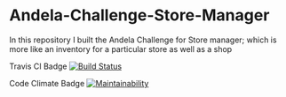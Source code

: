 # Andela-Challenge-Store-Manager
In this repository I built the Andela Challenge for Store manager; which is more like an inventory for a particular store as well as a shop


Travis CI Badge
[![Build Status](https://travis-ci.com/prizemac/Andela-Challenge-Store-Manager.svg?branch=feature_branch)](https://travis-ci.com/prizemac/Andela-Challenge-Store-Manager)

Code Climate Badge [![Maintainability](https://api.codeclimate.com/v1/badges/34452fcf67b2ce1e6cf0/maintainability)](https://codeclimate.com/github/prizemac/Andela-Challenge-Store-Manager/maintainability)
